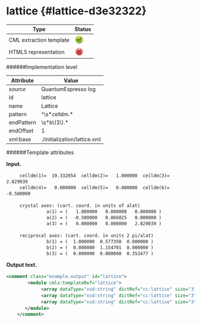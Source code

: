 # lattice {#lattice-d3e32322}


| Type                                                                                                                                                | Status                                                                                                                                              |
|----|----|
| CML extraction template                                                                                                                             | ![](/imgs/Total.png)                                                                                                                                |
| HTML5 representation                                                                                                                                | ![](/imgs/None.png)                                                                                                                                 |

######Implementation level

| Attribute                                                                                                                                           | Value                                                                                                                                               |
|----|----|
| *source*                                                                                                                                            | QuantumEspresso log                                                                                                                                 |
| id                                                                                                                                                  | lattice                                                                                                                                             |
| name                                                                                                                                                | Lattice                                                                                                                                             |
| pattern                                                                                                                                             | \^\\s\*celldm.\*                                                                                                                                    |
| endPattern                                                                                                                                          | \\s\*b\\(3\\).\*                                                                                                                                    |
| endOffset                                                                                                                                           | 1                                                                                                                                                   |
| xml:base                                                                                                                                            | ./initialization/lattice.xml                                                                                                                        |

######Template attributes

**Input.**

         celldm(1)=  19.332654  celldm(2)=   1.000000  celldm(3)=   2.829039
         celldm(4)=   0.000000  celldm(5)=   0.000000  celldm(6)=  -0.500000

         crystal axes: (cart. coord. in units of alat)
                   a(1) = (   1.000000   0.000000   0.000000 )  
                   a(2) = (  -0.500000   0.866025   0.000000 )  
                   a(3) = (   0.000000   0.000000   2.829039 )  

         reciprocal axes: (cart. coord. in units 2 pi/alat)
                   b(1) = (  1.000000  0.577350  0.000000 )  
                   b(2) = (  0.000000  1.154701  0.000000 )  
                   b(3) = (  0.000000  0.000000  0.353477 )        
        

**Output text.**

```xml
<comment class="example.output" id="lattice">
        <module cmlx:templateRef="lattice">                    
             <array dataType="xsd:string" dictRef="cc:lattice" size="3" units="nonsi:angstrom">10.230478 0.000000 0.000000</array>
             <array dataType="xsd:string" dictRef="cc:lattice" size="3" units="nonsi:angstrom">-5.115239 8.859850 0.000000</array>
             <array dataType="xsd:string" dictRef="cc:lattice" size="3" units="nonsi:angstrom">0.000000 0.000000 28.942422</array>       
       </module>
    </comment>
```
